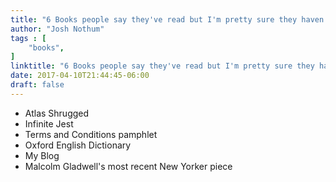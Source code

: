 ```yaml
---
title: "6 Books people say they've read but I'm pretty sure they haven't"
author: "Josh Nothum"
tags : [
    "books",
]
linktitle: "6 Books people say they've read but I'm pretty sure they haven't"
date: 2017-04-10T21:44:45-06:00
draft: false
---
```


* Atlas Shrugged
* Infinite Jest
* Terms and Conditions pamphlet
* Oxford English Dictionary
* My Blog
* Malcolm Gladwell's most recent New Yorker piece